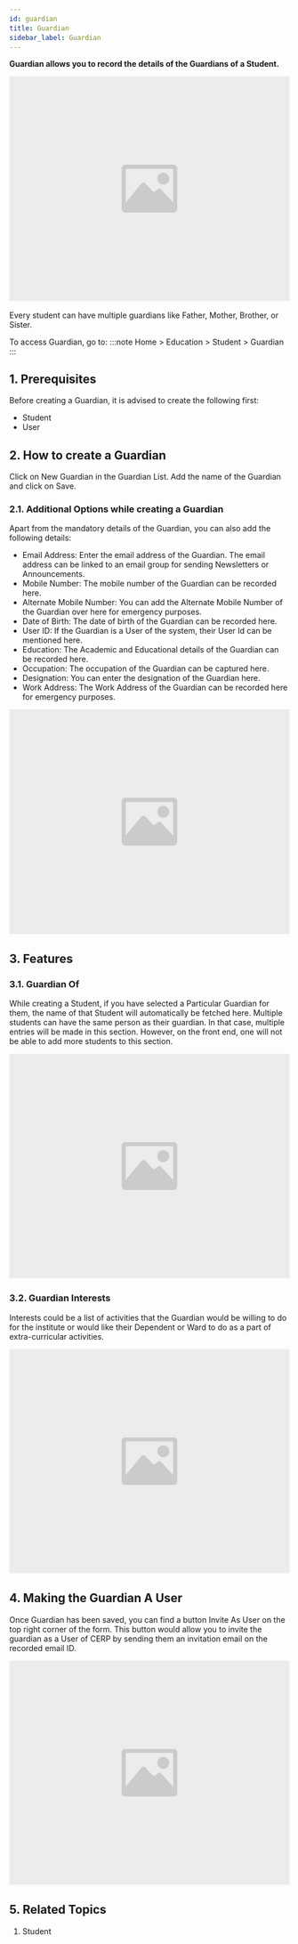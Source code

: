 ```yaml
---
id: guardian
title: Guardian
sidebar_label: Guardian
---
```


**Guardian allows you to record the details of the Guardians of a Student.**

![image](images/image.jpg)

Every student can have multiple guardians like Father, Mother, Brother, or Sister.

To access Guardian, go to:
:::note
Home > Education > Student > Guardian
:::

## 1. Prerequisites

Before creating a Guardian, it is advised to create the following first:

- Student
- User

## 2. How to create a Guardian

Click on New Guardian in the Guardian List.
Add the name of the Guardian and click on Save.

### 2.1. Additional Options while creating a Guardian

Apart from the mandatory details of the Guardian, you can also add the following details:

- Email Address: Enter the email address of the Guardian. The email address can be linked to an email group for sending Newsletters or Announcements.
- Mobile Number: The mobile number of the Guardian can be recorded here.
- Alternate Mobile Number: You can add the Alternate Mobile Number of the Guardian over here for emergency purposes.
- Date of Birth: The date of birth of the Guardian can be recorded here.
- User ID: If the Guardian is a User of the system, their User Id can be mentioned here.
- Education: The Academic and Educational details of the Guardian can be recorded here.
- Occupation: The occupation of the Guardian can be captured here.
- Designation: You can enter the designation of the Guardian here.
- Work Address: The Work Address of the Guardian can be recorded here for emergency purposes.

![image](images/image.jpg)

## 3. Features

### 3.1. Guardian Of

While creating a Student, if you have selected a Particular Guardian for them, the name of that Student will automatically be fetched here. Multiple students can have the same person as their guardian. In that case, multiple entries will be made in this section. However, on the front end, one will not be able to add more students to this section.

![image](images/image.jpg)

### 3.2. Guardian Interests

Interests could be a list of activities that the Guardian would be willing to do for the institute or would like their Dependent or Ward to do as a part of extra-curricular activities.

![image](images/image.jpg)

## 4. Making the Guardian A User

Once Guardian has been saved, you can find a button Invite As User on the top right corner of the form. This button would allow you to invite the guardian as a User of CERP by sending them an invitation email on the recorded email ID.

![image](images/image.jpg)

## 5. Related Topics

1. Student
